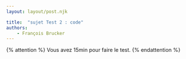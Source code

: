 ```yaml
---
layout: layout/post.njk

title:  "sujet Test 2 : code"
authors:
    - François Brucker
---
```


{% attention %}
Vous avez 15min pour faire le test.
{% endattention %}

